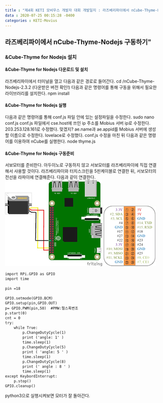 ```yaml
---
title : "제4회 KETI 모비우스 개발자 대회 개발일지 : 라즈베리파이에서 nCube-Thyme-Nodejs 구동하기"
data : 2020-07-25 00:15:28 -0400
categories : KETI-Movius
---
```


## 라즈베리파이에서 nCube-Thyme-Nodejs 구동하기"
### &Cube-Thyme for Nodejs 설치
#### &Cube-Thyme for Nodejs 다운로드 및 설치
라즈베리파이에서 터미널을 열고 다음과 같은 경로로 들어간다. 
cd /nCube-Thyme-Nodejs-2.3.2 (다운받은 버전 확인!)
다음과 같은 명령어를 통해 구동을 위해서 필요한 라이브러리를 설치한다.
npm install


#### &Cube-Thyme for Nodejs 실행
다음과 같은 명령어를 통해 conf.js 파일 안에 있는 설정파일을 수정한다.
sudo nano conf.js
conf.js 파일에서 cse.host에 쓰인 ip 주소를 Mobius 서버 ip로 수정한다. 203.253.128.161로 수정했다. 맞겠지?
ae.name과 ae.appid를 Mobius 서버에 생성할 이름으로 수정한다. lovelace로 수정했다.
conf.js 수정을 마친 뒤 다음과 같은 명령어를 이용하여 nCube를 실행한다.
node thyme.js


#### &Cube-Thyme for Nodejs 구동준비
서보모터를 준비한다. 아두이노로 구동하지 않고 서보모터를 라즈베리파이에 직접 연결해서 사용할 것이다.
라즈베리파이와 터치스크린을 5핀케이블로 연결한 뒤, 서보모터의 전선을 라파이에 연결해준다.
다음과 같이 연결한다.
![Image Alt 텍스트](/assets/images/movius02/raspberryPi_servo.jpg)
![Image Alt 텍스트](/assets/images/movius02/GPIO.png)

    import RPi.GPIO as GPIO
    import time
    
    pin =18
    
    GPIO.setmode(GPIO.BCM)
    GPIO.setup(pin,GPIO.OUT)
    p= GPIO.PWM(pin,50)  #PMW:펄스폭변조
    p.start(0)
    cnt = 0
    try:
        while True:
            p.ChangeDutyCycle(1)
            print ('angle: 1' )
            time.sleep(1)
            p.ChangeDutyCycle(5)
            print ( 'angle: 5 ' )
            time.sleep(1)
            p.ChangeDutyCycle(8)
            print (' angle : 8 ' )
            time.sleep(1)
    except KeybordInterrupt:
        p.stop()
    GPIO.cleanup()

python3으로 실행시켜보면 모터가 잘 돌아간다. 

